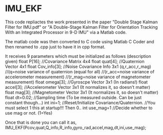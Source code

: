 # IMU_EKF
This code repliactes the work presented in the paper "Double Stage Kalman Filter for IMU.pdf" 
or "A Double-Stage Kalman Filter for Orientation Tracking With an Integrated Processor in 9-D IMU" 
via a Matlab code. 

The matlab code was then converted to C code using Matlab C Coder 
and then renamed to .cpp just to have it in cpp format.

It receives 9 parameters which must be initialized as follows (description given)
float P[16];                //Covariance Matrix 4x4
float quat[4];              //Quaternion Vector 4x1
float Cov_info[3];          //Noise Covariance Info 3x1 (q,r_acc,r_mag) 
                            //(q=noise variance of quaternion (equal for all)
                            //(r_acc=noise variance of accelerometer measurement)
                            //(r_mag=noise variance of magnetometer measurement)
float omega[3];             //Gyroscpe Vector 3x1 (In radians!)
float accel[3];             //Accelerometer Vector 3x1 (It normalizes it, so doesn't matter)
float mag[3];               //Magnetometer Vector 3x1 (It normalizes it, so doesn't matter)
float dt=0.02;              //Sampling time (To be measured outside. Can be just constant though...)
int ini=1;                  //Reset/Initialize Covariance/Quaternion. 
                            //You must select 1 this at startup!!! Then 0..
int use_mag=1               //Decide whether to use mag or not. (1=Yes)

Once that is done you can call it as, 
IMU_EKF(Pcov,quat,Q_info,R_info,gyro_rad,accel,mag,dt,ini,use_mag);
